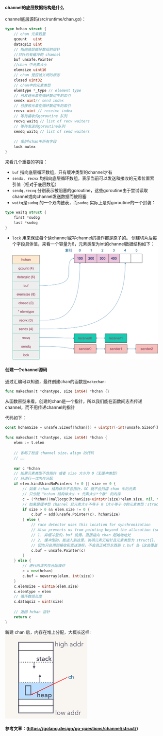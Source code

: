 #### channel的底层数据结构是什么

channel底层源码(src/runtime/chan.go)：
```go 
type hchan struct {
	// chan 元素数量
	qcount   uint
	dataqsiz uint
	// 指向底层循环数组的指针
	//只针对有缓冲的 channel
	buf unsafe.Pointer
	//chan 中元素大小
	elemsize uint16
	// chan 是否被关闭的标志
	closed uint32
	// chan中的元素类型
	elemtype *_type // element type
	// 已发送元素在循环数组中的索引
	sendx uint// send index
	// 已接收元素在循环数组中的索引
	recvx uint // receive index
	// 等待接收的goroutine 队列
	recvq waitq // list of recv waiters
	// 等待发送的goroutine队列
	sendq waitq // list of send waiters
	
	// 保护hchan中所有字段 
	lock mutex
}

```

来看几个重要的字段：
- `buf` 指向底层循环数组，只有缓冲类型的channel才有
- `sendx, recvx` 均指向底层循环数组，表示当前可以发送和接收的元素位置索引值（相对于底层数组）
- `sendq,recvq` 分别表示被阻塞的goroutine，这些goroutine由于尝试读取 channel或向channel发送数据而被阻塞
- `waitq`是`sudog` 的一个双向链表，而`sudog` 实际上是对goroutine的一个封装：  
```go
type waitq struct {
	first *sudog
	last *sudog
}
```
- `lock` 用来保证每个读channel或写channel的操作都是原子的。
创建切片后每个字段具体值，来看一个容量为6，元素类型为int的channel数据结构如下：
![channel-6](../img/chan-1.png)  


#### 创建一个channel源码

通过汇编可以知道，最终创建chan的函数是`makechan`:  
```go
func makechan(t *chantype, size int64) *hchan {}
```
从函数原型来看，创建的chan是一个指针，所以我们能在函数间志杰传递channel，而不用传递channel的指针  

代码如下：  
```go
const hchanSize = unsafe.Sizeof(hchan{}) + uintptr(-int(unsafe.Sizeof(hchan{}))&(maxAlign-1))

func makechan(t *chantype, size int64) *hchan {
	elem := t.elem

	// 省略了检查 channel size，align 的代码
	// ……

	var c *hchan
	// 如果元素类型不含指针 或者 size 大小为 0（无缓冲类型）
	// 只进行一次内存分配
	if elem.kind&kindNoPointers != 0 || size == 0 {
		// 如果 hchan 结构体中不含指针，GC 就不会扫描 chan 中的元素
		// 只分配 "hchan 结构体大小 + 元素大小*个数" 的内存
		c = (*hchan)(mallocgc(hchanSize+uintptr(size)*elem.size, nil, true))
		// 如果是缓冲型 channel 且元素大小不等于 0（大小等于 0的元素类型：struct{}）
		if size > 0 && elem.size != 0 {
			c.buf = add(unsafe.Pointer(c), hchanSize)
		} else {
			// race detector uses this location for synchronization
			// Also prevents us from pointing beyond the allocation (see issue 9401).
			// 1. 非缓冲型的，buf 没用，直接指向 chan 起始地址处
			// 2. 缓冲型的，能进入到这里，说明元素无指针且元素类型为 struct{}，也无影响
			// 因为只会用到接收和发送游标，不会真正拷贝东西到 c.buf 处（这会覆盖 chan的内容）
			c.buf = unsafe.Pointer(c)
		}
	} else {
		// 进行两次内存分配操作
		c = new(hchan)
		c.buf = newarray(elem, int(size))
	}
	c.elemsize = uint16(elem.size)
	c.elemtype = elem
	// 循环数组长度
	c.dataqsiz = uint(size)

	// 返回 hchan 指针
	return c
}

```
新建 chan 后，内存在堆上分配，大概长这样:  
![内存分配](../img/chan-2.png)


#### 参考文章：(https://golang.design/go-questions/channel/struct/)




